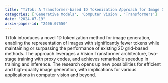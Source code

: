 ```yaml
---
title: "TiTok: A Transformer-based 1D Tokenization Approach for Image Generation"
categories: ['Generative Models', 'Computer Vision', 'Transformers']
date: "2024-07-19"
arxiv-paper-id: "2406.07550"
---
```

TiTok introduces a novel 1D tokenization method for image generation, enabling the representation of images with significantly fewer tokens while maintaining or surpassing the performance of existing 2D grid-based methods. The approach leverages a Vision Transformer architecture, two-stage training with proxy codes, and achieves remarkable speedup in training and inference. The research opens up new possibilities for efficient and high-quality image generation, with implications for various applications in computer vision and beyond.
